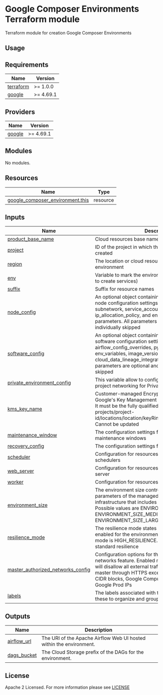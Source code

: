 # Google Composer Environments Terraform module
Terraform module for creation Google Composer Environments

## Usage

<!-- BEGIN_TF_DOCS -->
## Requirements

| Name                                                                      | Version   |
|---------------------------------------------------------------------------|-----------|
| <a name="requirement_terraform"></a> [terraform](#requirement\_terraform) | >= 1.0.0  |
| <a name="requirement_google"></a> [google](#requirement\_google)          | >= 4.69.1 |

## Providers

| Name                                                             | Version   |
|------------------------------------------------------------------|-----------|
| <a name="requirement_google"></a> [google](#requirement\_google) | >= 4.69.1 |

## Modules

No modules.

## Resources

| Name                                                                                                                                    | Type     |
|-----------------------------------------------------------------------------------------------------------------------------------------|----------|
| [google_composer_environment.this](https://registry.terraform.io/providers/hashicorp/google/latest/docs/resources/composer_environment) | resource |

## Inputs

| Name                                                                                                                                        | Description                                                                                                                                                                                                                                                                        | Type          | Default                           | Required |
|---------------------------------------------------------------------------------------------------------------------------------------------|------------------------------------------------------------------------------------------------------------------------------------------------------------------------------------------------------------------------------------------------------------------------------------|---------------|-----------------------------------|:--------:|
| <a name="input_product_base_name"></a> [product\_base\_name](#input\_product\_base\_name)                                                   | Cloud resources base name (used to create services)                                                                                                                                                                                                                                | `string`      | n/a                               |   yes    |
| <a name="input_project"></a> [project](#input\_project)                                                                                     | ID of the project in which the resources should be created                                                                                                                                                                                                                         | `string`      | null                              |   yes    |
| <a name="input_region"></a> [region](#input\_region)                                                                                        | The location or cloud resources region for the environment                                                                                                                                                                                                                         | `string`      | null                              |   yes    |
| <a name="input_env"></a> [env](#input\_env)                                                                                                 | Variable to mark the environment of the resource (used to create services)                                                                                                                                                                                                         | `string`      | n/a                               |   yes    |
| <a name="input_suffix"></a> [suffix](#input\_suffix)                                                                                        | Suffix for resource names                                                                                                                                                                                                                                                          | `string`      | ""                                |    no    |
| <a name="input_node_config"></a> [node\_config](#input\_node\_config)                                                                       | An optional object containing Google Cloud Composer node configuration settings. You can set network, subnetwork, service_account, tags, ip_allocation_policy, and enable_ip_masq_agent parameters. All parameters are optional and can be individually skipped                    | `object`      | {}                                |    no    |
| <a name="input_software_config"></a> [software\_config](#input\_software\_config)                                                           | An optional object containing Google Cloud Composer software configuration settings. You can set airflow_config_overrides, pypi_packages, env_variables, image_version, and cloud_data_lineage_integration parameters. All parameters are optional and can be individually skipped | `object`      | null                              |    no    |
| <a name="input_private_environment_config"></a> [private\_environment\_config](#input\_private\_environment\_config)                        | This variable allow to configure your Google Cloud project networking for Private IP environments                                                                                                                                                                                  | `object`      | {enable_private_endpoint = false} |   yes    |
| <a name="input_kms_key_name"></a> [kms\_key\_name](#input\_kms\_key\_name)                                                                  | Customer-managed Encryption Key available through Google's Key Management Service.<br> It must be the fully qualified resource name, i.e. projects/project-id/locations/location/keyRings/keyring/cryptoKeys/key. Cannot be updated                                                | `string`      | null                              |    no    |
| <a name="input_maintenance_window"></a> [maintenance\_window](#input\_maintenance\_window)                                                  | The configuration settings for Cloud Composer maintenance windows                                                                                                                                                                                                                  | `object`      | null                              |    no    |
| <a name="input_recovery_config"></a> [recovery\_config](#input\_recovery\_config)                                                           | The configuration settings for recovery                                                                                                                                                                                                                                            | `object`      | null                              |    no    |
| <a name="input_scheduler"></a> [scheduler](#input\_scheduler)                                                                               | Configuration for resources used by Airflow schedulers                                                                                                                                                                                                                             | `object`      | null                              |    no    |
| <a name="input_web_server"></a> [web\_server](#input\_web\_server)                                                                          | Configuration for resources used by Airflow web server                                                                                                                                                                                                                             | `object`      | null                              |    no    |
| <a name="input_worker"></a> [worker](#input\_worker)                                                                                        | Configuration for resources used by Airflow workers                                                                                                                                                                                                                                | `object`      | null                              |    no    |
| <a name="input_environment_size"></a> [environment\_size](#input\_environment\_size)                                                        | The environment size controls the performance parameters of the managed Cloud Composer infrastructure that includes the Airflow database. Possible values are ENVIRONMENT_SIZE_SMALL, ENVIRONMENT_SIZE_MEDIUM, and ENVIRONMENT_SIZE_LARGE                                          | `string`      | null                              |    no    |
| <a name="input_resilience_mode"></a> [resilience\_mode](#input\_resilience\_mode)                                                           | The resilience mode states whether high resilience is enabled for the environment or not. Value for resilience mode is HIGH_RESILIENCE. If unspecified, defaults to standard resilience                                                                                            | `string`      | null                              |    no    |
| <a name="input_master_authorized_networks_config"></a> [master\_authorized\_networks\_config](#input\_master\_authorized\_networks\_config) | Configuration options for the master authorized networks feature. Enabled master authorized networks will disallow all external traffic to access Kubernetes master through HTTPS except traffic from the given CIDR blocks, Google Compute Engine Public IPs and Google Prod IPs  | `object`      | null                              |    no    |
| <a name="input_labels"></a> [labels](#input\_labels)                                                                                        | The labels associated with this dataset. You can use these to organize and group your datasets                                                                                                                                                                                     | `map(string)` | {}                                |    no    |

## Outputs

| Name                                                                    | Description                                                         |
|-------------------------------------------------------------------------|---------------------------------------------------------------------|
| <a name="output_airflow_url"></a> [airflow\_url](#output\_airflow\_url) | The URI of the Apache Airflow Web UI hosted within the environment. |
| <a name="output_dags_bucket"></a> [dags\_bucket](#output\_dags\_bucket) | The Cloud Storage prefix of the DAGs for the environment.           |

<!-- END_TF_DOCS -->

## License

Apache 2 Licensed. For more information please see [LICENSE](https://github.com/data-platform-hq/terraform-google-composer-env/blob/main/LICENSE)
